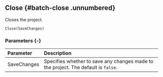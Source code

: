 ## Close {#batch-close .unnumbered}

Closes the project.

```{sql}
Close(SaveChanges)
```

### Parameters {-}

Parameter | Description
| :-- | :-- |
SaveChanges | Specifies whether to save any changes made to the project. The default is `false`.

